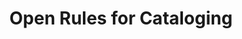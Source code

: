 ---
layout: splash
type: docs
author_profile: false
title: "Open Rules for Cataloging"
permalink: /ORC/

---